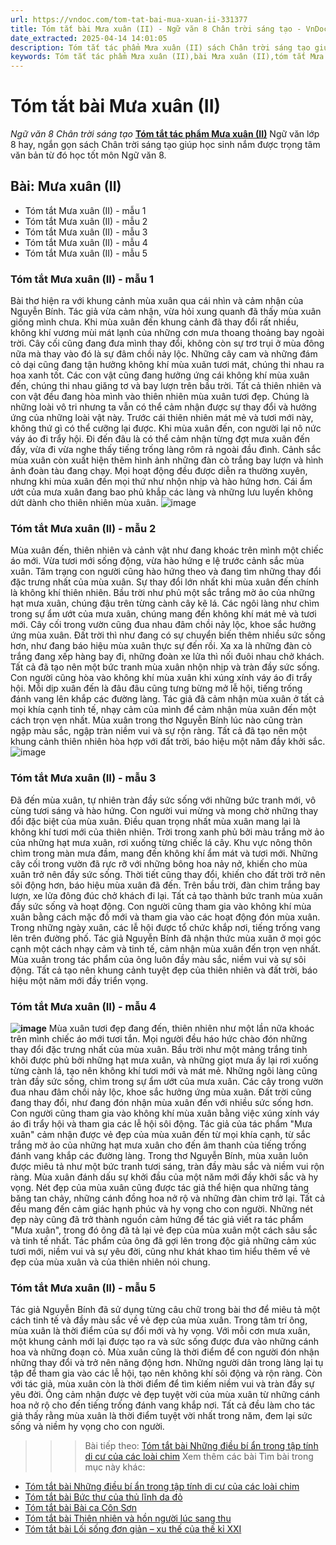 ```yaml
---
url: https://vndoc.com/tom-tat-bai-mua-xuan-ii-331377
title: Tóm tắt bài Mưa xuân (II) - Ngữ văn 8 Chân trời sáng tạo - VnDoc.com
date_extracted: 2025-04-14 14:01:05
description: Tóm tắt tác phẩm Mưa xuân (II) sách Chân trời sáng tạo giúp quý thầy cô giáo và các bạn học sinh có thêm tài liệu tham khảo.
keywords: Tóm tắt tác phẩm Mưa xuân (II),bài Mưa xuân (II),tóm tắt Mưa xuân (II),Tóm tắt văn bản Mưa xuân (II),học tốt ngữ văn lớp 8,ngữ văn 8,ngữ văn 8 Chân trời sáng tạo,ngữ văn lớp 8,văn 8 Chân trời sáng tạo,tóm tắt ngữ văn 8 CTST
---
```


# Tóm tắt bài Mưa xuân \(II\)
_Ngữ văn 8 Chân trời sáng tạo_
[**Tóm tắt tác phẩm Mưa xuân \(II\)**](<https://vndoc.com/tom-tat-bai-mua-xuan-ii-331377>) Ngữ văn lớp 8 hay, ngắn gọn sách Chân trời sáng tạo giúp học sinh nắm được trọng tâm văn bản từ đó học tốt môn Ngữ văn 8.
## **Bài: Mưa xuân \(II\)**
  * Tóm tắt Mưa xuân \(II\) - mẫu 1
  * Tóm tắt Mưa xuân \(II\) - mẫu 2
  * Tóm tắt Mưa xuân \(II\) - mẫu 3
  * Tóm tắt Mưa xuân \(II\) - mẫu 4
  * Tóm tắt Mưa xuân \(II\) - mẫu 5

### **Tóm tắt Mưa xuân \(II\) - mẫu 1**
Bài thơ hiện ra với khung cảnh mùa xuân qua cái nhìn và cảm nhận của Nguyễn Bính. Tác giả vừa cảm nhận, vừa hỏi xung quanh đã thấy mùa xuân giống mình chưa. Khi mùa xuân đến khung cảnh đã thay đổi rất nhiều, không khí vương mùi mát lạnh của những cơn mưa thoang thoảng bay ngoài trời. Cây cối cũng đang đưa mình thay đổi, không còn sự trơ trụi ở mùa đông nữa mà thay vào đó là sự đâm chồi nảy lộc. Những cây cam và những đám cỏ dại cũng đang tận hưởng không khí mùa xuân tươi mát, chúng thi nhau ra hoa xanh tốt. Các con vật cũng đang hưởng ứng cái không khí mùa xuân đến, chúng thi nhau giăng tơ và bay lượn trên bầu trời. Tất cả thiên nhiên và con vật đều đang hòa mình vào thiên nhiên mùa xuân tươi đẹp. Chúng là những loài vô tri nhưng ta vẫn có thể cảm nhận được sự thay đổi và hưởng ứng của những loài vật này. Trước cái thiên nhiên mát mẻ và tươi mới này, không thứ gì có thể cưỡng lại được. Khi mùa xuân đến, con người lại nô nức váy áo đi trẩy hội. Đi đến đâu là có thể cảm nhận từng đợt mưa xuân đến đấy, vừa đi vừa nghe thấy tiếng trống làng rôm rả ngoài đầu đình. Cảnh sắc mùa xuân còn xuất hiện thêm hình ảnh những đàn cò trắng bay lượn và hình ảnh đoàn tàu đang chạy. Mọi hoạt động đều được diễn ra thường xuyên, nhưng khi mùa xuân đến mọi thứ như nhộn nhịp và hào hứng hơn. Cái ẩm ướt của mưa xuân đang bao phủ khắp các làng và những lưu luyến không dứt dành cho thiên nhiên mùa xuân.
![image](https://i.vdoc.vn/data/image/2024/11/12/mua-xuan-2.png)
### **Tóm tắt Mưa xuân \(II\) - mẫu 2**
Mùa xuân đến, thiên nhiên và cảnh vật như đang khoác trên mình một chiếc áo mới. Vừa tươi mới sống động, vừa hào hứng e lệ trước cảnh sắc mùa xuân. Tâm trạng con người cũng hào hứng theo và đang tìm những thay đổi đặc trưng nhất của mùa xuân. Sự thay đổi lớn nhất khi mùa xuân đến chính là không khí thiên nhiên. Bầu trời như phủ một sắc trắng mờ ảo của những hạt mưa xuân, chúng đậu trên từng cành cây kẽ lá. Các ngôi làng như chìm trong sự ẩm ướt của mưa xuân, chúng mang đến không khí mát mẻ và tươi mới. Cây cối trong vườn cũng đua nhau đâm chồi nảy lộc, khoe sắc hưởng ứng mùa xuân. Đất trời thì như đang có sự chuyển biến thêm nhiều sức sống hơn, như đang báo hiệu mùa xuân thực sự đến rồi. Xa xa là những đàn cò trắng đang xếp hàng bay đi, những đoàn xe lửa thì nối đuôi nhau chở khách. Tất cả đã tạo nên một bức tranh mùa xuân nhộn nhịp và tràn đầy sức sống. Con người cũng hòa vào không khí mùa xuân khi xúng xính váy áo đi trẩy hội. Mỗi dịp xuân đến là đâu đâu cũng tưng bừng mở lễ hội, tiếng trống đánh vang lên khắp các đường làng. Tác giả đã cảm nhận mùa xuân ở tất cả mọi khía cạnh tinh tế, nhạy cảm của mình để cảm nhận mùa xuân đến một cách trọn vẹn nhất. Mùa xuân trong thơ Nguyễn Bính lúc nào cũng tràn ngập màu sắc, ngập tràn niềm vui và sự rộn ràng. Tất cả đã tạo nên một khung cảnh thiên nhiên hòa hợp với đất trời, báo hiệu một năm đầy khởi sắc.
![image](https://i.vdoc.vn/data/image/2024/11/12/l9-1682063763.jpg)
### **Tóm tắt Mưa xuân \(II\) - mẫu 3**
Đã đến mùa xuân, tự nhiên tràn đầy sức sống với những bức tranh mới, vô cùng tươi sáng và hào hứng. Con người vui mừng và mong chờ những thay đổi đặc biệt của mùa xuân. Điều quan trọng nhất mùa xuân mang lại là không khí tươi mới của thiên nhiên. Trời trong xanh phủ bởi màu trắng mờ ảo của những hạt mưa xuân, rơi xuống từng chiếc lá cây. Khu vực nông thôn chìm trong màn mưa đầm, mang đến không khí ẩm mát và tươi mới. Những cây cối trong vườn đã rực rỡ với những bông hoa nảy nở, khiến cho mùa xuân trở nên đầy sức sống. Thời tiết cũng thay đổi, khiến cho đất trời trở nên sôi động hơn, báo hiệu mùa xuân đã đến. Trên bầu trời, đàn chim trắng bay lượn, xe lửa đông đúc chở khách đi lại. Tất cả tạo thành bức tranh mùa xuân đầy sức sống và hoạt động. Con người cũng tham gia vào không khí mùa xuân bằng cách mặc đồ mới và tham gia vào các hoạt động đón mùa xuân. Trong những ngày xuân, các lễ hội được tổ chức khắp nơi, tiếng trống vang lên trên đường phố. Tác giả Nguyễn Bính đã nhận thức mùa xuân ở mọi góc cạnh một cách nhạy cảm và tinh tế, cảm nhận mùa xuân đến trọn vẹn nhất. Mùa xuân trong tác phẩm của ông luôn đầy màu sắc, niềm vui và sự sôi động. Tất cả tạo nên khung cảnh tuyệt đẹp của thiên nhiên và đất trời, báo hiệu một năm mới đầy triển vọng.
### **Tóm tắt Mưa xuân \(II\) - mẫu 4**
**![image](https://i.vdoc.vn/data/image/2024/11/12/che-mua-cho-ban-1057629.jpg)**
Mùa xuân tươi đẹp đang đến, thiên nhiên như một lần nữa khoác trên mình chiếc áo mới tươi tắn. Mọi người đều háo hức chào đón những thay đổi đặc trưng nhất của mùa xuân. Bầu trời như một mảng trắng tinh khôi được phủ bởi những hạt mưa xuân, và những giọt mưa ấy lại rơi xuống từng cành lá, tạo nên không khí tươi mới và mát mẻ. Những ngôi làng cũng tràn đầy sức sống, chìm trong sự ẩm ướt của mưa xuân. Các cây trong vườn đua nhau đâm chồi nảy lộc, khoe sắc hưởng ứng mùa xuân. Đất trời cũng đang thay đổi, như đang đón nhận mùa xuân đến với nhiều sức sống hơn. Con người cũng tham gia vào không khí mùa xuân bằng việc xúng xính váy áo đi trẩy hội và tham gia các lễ hội sôi động. Tác giả của tác phẩm "Mưa xuân" cảm nhận được vẻ đẹp của mùa xuân đến từ mọi khía cạnh, từ sắc trắng mờ ảo của những hạt mưa xuân cho đến âm thanh của tiếng trống đánh vang khắp các đường làng. Trong thơ Nguyễn Bính, mùa xuân luôn được miêu tả như một bức tranh tươi sáng, tràn đầy màu sắc và niềm vui rộn ràng. Mùa xuân đánh dấu sự khởi đầu của một năm mới đầy khởi sắc và hy vọng. Nét đẹp của mùa xuân cũng được tác giả thể hiện qua những tảng băng tan chảy, những cánh đồng hoa nở rộ và những đàn chim trở lại. Tất cả đều mang đến cảm giác hạnh phúc và hy vọng cho con người. Những nét đẹp này cũng đã trở thành nguồn cảm hứng để tác giả viết ra tác phẩm "Mưa xuân", trong đó ông đã tả lại vẻ đẹp của mùa xuân một cách sâu sắc và tinh tế nhất. Tác phẩm của ông đã gợi lên trong độc giả những cảm xúc tươi mới, niềm vui và sự yêu đời, cũng như khát khao tìm hiểu thêm về vẻ đẹp của mùa xuân và của thiên nhiên nói chung.
### **Tóm tắt Mưa xuân \(II\) - mẫu 5**
Tác giả Nguyễn Bính đã sử dụng từng câu chữ trong bài thơ để miêu tả một cách tinh tế và đầy màu sắc về vẻ đẹp của mùa xuân. Trong tâm trí ông, mùa xuân là thời điểm của sự đổi mới và hy vọng. Với mỗi cơn mưa xuân, một khung cảnh mới lại được tạo ra và sức sống được đưa vào những cánh hoa và những đoạn cỏ. Mùa xuân cũng là thời điểm để con người đón nhận những thay đổi và trở nên năng động hơn. Những người dân trong làng lại tụ tập để tham gia vào các lễ hội, tạo nên không khí sôi động và rộn ràng. Còn với tác giả, mùa xuân còn là thời điểm để tìm kiếm niềm vui và tràn đầy sự yêu đời. Ông cảm nhận được vẻ đẹp tuyệt vời của mùa xuân từ những cánh hoa nở rộ cho đến tiếng trống đánh vang khắp nơi. Tất cả đều làm cho tác giả thấy rằng mùa xuân là thời điểm tuyệt vời nhất trong năm, đem lại sức sống và niềm hy vọng cho con người.
>>> Bài tiếp theo: [Tóm tắt bài Những điều bí ẩn trong tập tính di cư của các loài chim](<https://vndoc.com/tom-tat-bai-nhung-dieu-bi-an-trong-tap-tinh-di-cu-cua-cac-loai-chim-331381>)
Xem thêm các bài Tìm bài trong mục này khác:
  * [Tóm tắt bài Những điều bí ẩn trong tập tính di cư của các loài chim](</tom-tat-bai-nhung-dieu-bi-an-trong-tap-tinh-di-cu-cua-cac-loai-chim-331381>)
  * [Tóm tắt bài Bức thư của thủ lĩnh da đỏ](</tom-tat-bai-buc-thu-cua-thu-linh-da-do-331387>)
  * [Tóm tắt bài Bài ca Côn Sơn](</tom-tat-bai-bai-ca-con-son-331388>)
  * [Tóm tắt bài Thiên nhiên và hồn người lúc sang thu](</tom-tat-bai-thien-nhien-va-hon-nguoi-luc-sang-thu-331390>)
  * [Tóm tắt bài Lối sống đơn giản – xu thế của thế kỉ XXI](</tom-tat-bai-loi-song-don-gian-xu-the-cua-the-ki-xxi-331391>)

